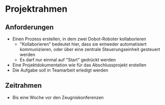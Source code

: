 # Projektrahmen
## Anforderungen
+ Einen Prozess erstellen, in dem zwei Dobot-Roboter kollaborieren
    + "Kollaborieren" bedeutet hier, dass sie entweder automatisiert kommunizieren, oder über eine zentrale Steuerungseinheit gesteuert werden
	+ Es darf nur einmal auf "Start" gedrückt werden
+ Eine Projektdokumentation wie für das Abschlussprojekt erstellen
+ Die Aufgabe soll in Teamarbeit erledigt werden

## Zeitrahmen
+ Bis eine Woche vor den Zeugniskonferenzen
